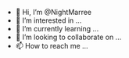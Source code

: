 - 👋 Hi, I’m @NightMarree
- 👀 I’m interested in ...
- 🌱 I’m currently learning ...
- 💞️ I’m looking to collaborate on ...
- 📫 How to reach me ...

<!---
NightMarree/NightMarree is a ✨ special ✨ repository because its `README.md` (this file) appears on your GitHub profile.
You can click the Preview link to take a look at your changes.
--->

